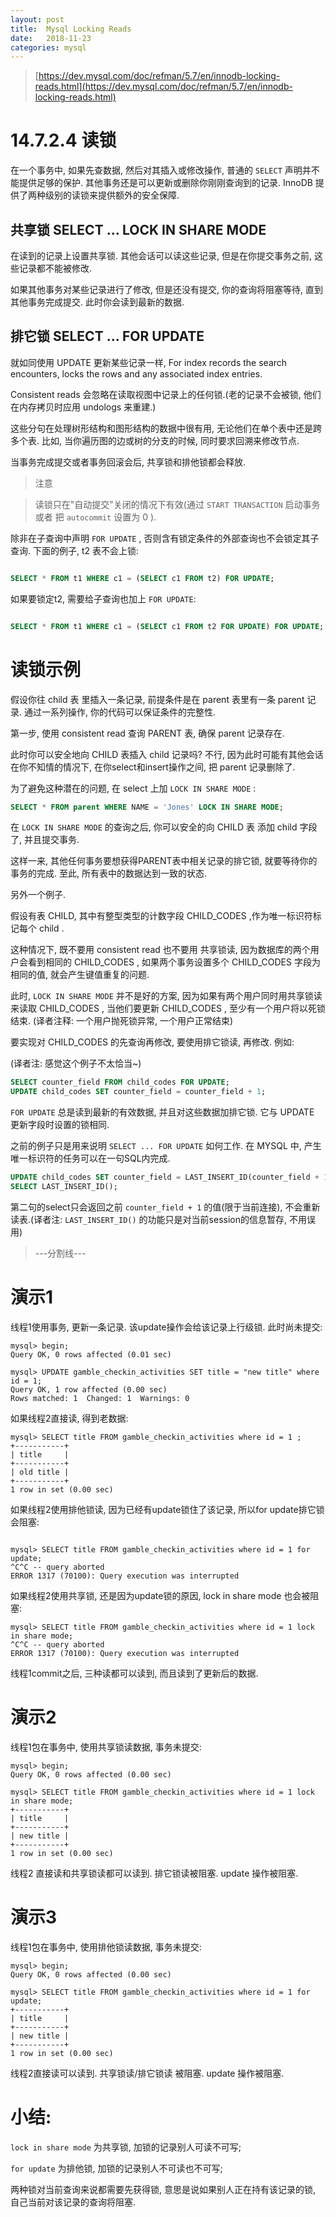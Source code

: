 ```yaml
---
layout: post
title:  Mysql Locking Reads  
date:   2018-11-23
categories: mysql
---
```


> [https://dev.mysql.com/doc/refman/5.7/en/innodb-locking-reads.html](https://dev.mysql.com/doc/refman/5.7/en/innodb-locking-reads.html)

# 14.7.2.4 读锁

在一个事务中, 如果先查数据, 然后对其插入或修改操作, 普通的 `SELECT` 声明并不能提供足够的保护. 其他事务还是可以更新或删除你刚刚查询到的记录.
InnoDB 提供了两种级别的读锁来提供额外的安全保障.

## 共享锁 SELECT ... LOCK IN SHARE MODE

在读到的记录上设置共享锁. 其他会话可以读这些记录, 但是在你提交事务之前, 这些记录都不能被修改.

如果其他事务对某些记录进行了修改, 但是还没有提交, 你的查询将阻塞等待, 直到其他事务完成提交. 此时你会读到最新的数据.

## 排它锁 SELECT ... FOR UPDATE

就如同使用 UPDATE 更新某些记录一样, For index records the search encounters, locks the rows and any associated index entries.
 
Consistent reads 会忽略在读取视图中记录上的任何锁.(老的记录不会被锁, 他们在内存拷贝时应用 undologs 来重建.)


这些分句在处理树形结构和图形结构的数据中很有用, 无论他们在单个表中还是跨多个表. 比如, 当你遍历图的边或树的分支的时候, 同时要求回溯来修改节点.

当事务完成提交或者事务回滚会后, 共享锁和排他锁都会释放.

> 注意

> 读锁只在"自动提交"关闭的情况下有效(通过 `START TRANSACTION` 启动事务 或者 把 `autocommit` 设置为 0 ).



除非在子查询中声明 `FOR UPDATE` , 否则含有锁定条件的外部查询也不会锁定其子查询. 下面的例子, t2 表不会上锁:

```sql

SELECT * FROM t1 WHERE c1 = (SELECT c1 FROM t2) FOR UPDATE;

```

如果要锁定t2, 需要给子查询也加上 `FOR UPDATE`:

```sql

SELECT * FROM t1 WHERE c1 = (SELECT c1 FROM t2 FOR UPDATE) FOR UPDATE;

```

# 读锁示例

假设你往 child 表 里插入一条记录, 前提条件是在 parent 表里有一条 parent 记录. 通过一系列操作, 你的代码可以保证条件的完整性.

第一步, 使用 consistent read 查询 PARENT 表, 确保 parent 记录存在. 

此时你可以安全地向 CHILD 表插入 child 记录吗? 不行, 因为此时可能有其他会话在你不知情的情况下, 在你select和insert操作之间, 把 parent 记录删除了.

为了避免这种潜在的问题, 在 select 上加 `LOCK IN SHARE MODE` :

```sql
SELECT * FROM parent WHERE NAME = 'Jones' LOCK IN SHARE MODE;
```

在 `LOCK IN SHARE MODE` 的查询之后, 你可以安全的向 CHILD 表 添加 child 字段了, 并且提交事务.

这样一来, 其他任何事务要想获得PARENT表中相关记录的排它锁, 就要等待你的事务的完成. 至此, 所有表中的数据达到一致的状态.


另外一个例子.

假设有表 CHILD, 其中有整型类型的计数字段 CHILD_CODES ,作为唯一标识符标记每个 child .

这种情况下, 既不要用 consistent read 也不要用 共享锁读, 因为数据库的两个用户会看到相同的 CHILD_CODES , 如果两个事务设置多个 CHILD_CODES 字段为相同的值, 就会产生键值重复的问题.

此时, ` LOCK IN SHARE MODE ` 并不是好的方案, 因为如果有两个用户同时用共享锁读来读取 CHILD_CODES , 当他们要更新 CHILD_CODES , 至少有一个用户将以死锁结束. (译者注释: 一个用户抛死锁异常, 一个用户正常结束)

要实现对 CHILD_CODES 的先查询再修改, 要使用排它锁读, 再修改. 例如: 

(译者注: 感觉这个例子不太恰当~)

```sql
SELECT counter_field FROM child_codes FOR UPDATE;
UPDATE child_codes SET counter_field = counter_field + 1;
```

`FOR UPDATE` 总是读到最新的有效数据, 并且对这些数据加排它锁. 它与 UPDATE 更新字段时设置的锁相同.

之前的例子只是用来说明 `SELECT ... FOR UPDATE` 如何工作. 在 MYSQL 中, 产生唯一标识符的任务可以在一句SQL内完成.

```sql
UPDATE child_codes SET counter_field = LAST_INSERT_ID(counter_field + 1);
SELECT LAST_INSERT_ID();
```

第二句的select只会返回之前 `counter_field + 1` 的值(限于当前连接), 不会重新读表.(译者注: `LAST_INSERT_ID()` 的功能只是对当前session的信息暂存, 不用误用)



> ---分割线---


# 演示1 

线程1使用事务, 更新一条记录. 该update操作会给该记录上行级锁.
此时尚未提交:

```
mysql> begin;
Query OK, 0 rows affected (0.01 sec)

mysql> UPDATE gamble_checkin_activities SET title = "new title" where id = 1;
Query OK, 1 row affected (0.00 sec)
Rows matched: 1  Changed: 1  Warnings: 0
```

如果线程2直接读, 得到老数据:

```
mysql> SELECT title FROM gamble_checkin_activities where id = 1 ;
+-----------+
| title     |
+-----------+
| old title |
+-----------+
1 row in set (0.00 sec)
```

如果线程2使用排他锁读, 因为已经有update锁住了该记录, 所以for update排它锁会阻塞:

```

mysql> SELECT title FROM gamble_checkin_activities where id = 1 for update;
^C^C -- query aborted
ERROR 1317 (70100): Query execution was interrupted

```

如果线程2使用共享锁, 还是因为update锁的原因, lock in share mode 也会被阻塞:

```
mysql> SELECT title FROM gamble_checkin_activities where id = 1 lock in share mode;
^C^C -- query aborted
ERROR 1317 (70100): Query execution was interrupted
```

线程1commit之后, 三种读都可以读到, 而且读到了更新后的数据.

# 演示2

线程1包在事务中, 使用共享锁读数据, 事务未提交:

```
mysql> begin;
Query OK, 0 rows affected (0.00 sec)

mysql> SELECT title FROM gamble_checkin_activities where id = 1 lock in share mode;
+-----------+
| title     |
+-----------+
| new title |
+-----------+
1 row in set (0.00 sec)
```

线程2 直接读和共享锁读都可以读到. 排它锁读被阻塞. update 操作被阻塞.

# 演示3

线程1包在事务中, 使用排他锁读数据, 事务未提交:

```
mysql> begin;
Query OK, 0 rows affected (0.00 sec)

mysql> SELECT title FROM gamble_checkin_activities where id = 1 for update;
+-----------+
| title     |
+-----------+
| new title |
+-----------+
1 row in set (0.00 sec)
```

线程2直接读可以读到. 共享锁读/排它锁读 被阻塞. update 操作被阻塞.

# 小结:

`lock in share mode` 为共享锁, 加锁的记录别人可读不可写;

`for update` 为排他锁, 加锁的记录别人不可读也不可写;

两种锁对当前查询来说都需要先获得锁, 意思是说如果别人正在持有该记录的锁, 自己当前对该记录的查询将阻塞. 